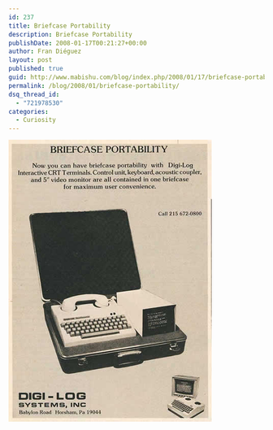 ```yaml
---
id: 237
title: Briefcase Portability
description: Briefcase Portability
publishDate: 2008-01-17T00:21:27+00:00
author: Fran Diéguez
layout: post
published: true
guid: http://www.mabishu.com/blog/index.php/2008/01/17/briefcase-portability/
permalink: /blog/2008/01/briefcase-portability/
dsq_thread_id:
  - "721978530"
categories:
  - Curiosity
---
```


<div class="aligncenter">

![](./briefcase-portability.jpg)
</div>

